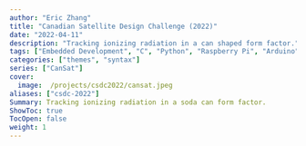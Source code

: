 ```yaml
---
author: "Eric Zhang"
title: "Canadian Satellite Design Challenge (2022)"
date: "2022-04-11"
description: "Tracking ionizing radiation in a can shaped form factor."
tags: ["Embedded Development", "C", "Python", "Raspberry Pi", "Arduino"]
categories: ["themes", "syntax"]
series: ["CanSat"]
cover:
  image:  /projects/csdc2022/cansat.jpeg
aliases: ["csdc-2022"]
Summary: Tracking ionizing radiation in a soda can form factor.
ShowToc: true
TocOpen: false
weight: 1
---
```

